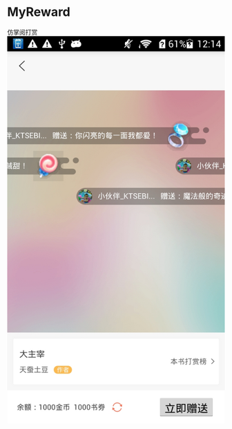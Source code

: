 # MyReward
仿掌阅打赏
![screenshot](https://github.com/lkklls/MyDanmu/blob/master/Screenshot_2019-01-22-12-14-20.jpeg)
